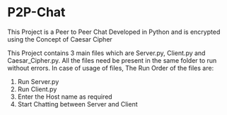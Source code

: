 # P2P-Chat
This Project is a Peer to Peer Chat Developed in Python and is encrypted using the Concept of Caesar Cipher
 
 This Project contains 3 main files which are Server.py, Client.py and Caesar_Cipher.py. All the files need be present in the same folder to run without errors.
 In case of usage of files, The Run Order of the files are:
 1. Run Server.py
 2. Run Client.py
 3. Enter the Host name as required
 4. Start Chatting between Server and Client
